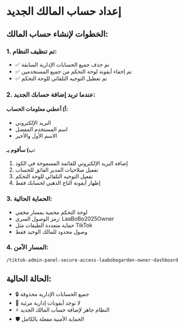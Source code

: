 # إعداد حساب المالك الجديد

## الخطوات لإنشاء حساب المالك:

### 1. تم تنظيف النظام:
- ✅ تم حذف جميع الحسابات الإدارية السابقة
- ✅ تم إخفاء أيقونة لوحة التحكم من جميع المستخدمين
- ✅ تم تعطيل التوجيه التلقائي للوحة التحكم

### 2. عندما تريد إضافة حسابك الجديد:

#### أ) أعطني معلومات الحساب:
- البريد الإلكتروني
- اسم المستخدم المفضل
- الاسم الأول والأخير

#### ب) سأقوم بـ:
1. إضافة البريد الإلكتروني للقائمة المسموحة في الكود
2. تفعيل صلاحيات المدير الفائق للحساب
3. تفعيل التوجيه التلقائي للوحة التحكم
4. إظهار أيقونة التاج الذهبي لحسابك فقط

### 3. الحماية الحالية:
- لوحة التحكم محمية بمسار مخفي
- رمز الوصول السري: LaaBoBo2025Owner
- حماية متعددة الطبقات مثل TikTok
- وصول محدود للمالك الوحيد فقط

### 4. المسار الآمن:
`/tiktok-admin-panel-secure-access-laabobogarden-owner-dashboard`

## الحالة الحالية:
- 🔒 جميع الحسابات الإدارية محذوفة
- 🚫 لا توجد أيقونات إدارية مرئية
- ⚡ النظام جاهز لإضافة حساب المالك الجديد
- 🛡️ الحماية الأمنية مفعلة بالكامل